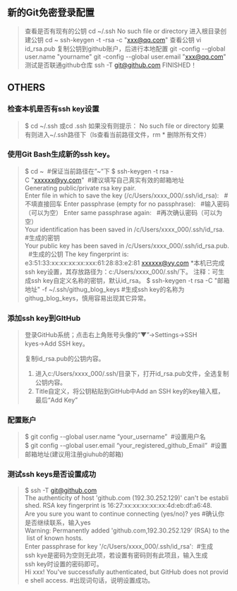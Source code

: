 ## 新的Git免密登录配置 ##
> 查看是否有现有的公钥
> cd ~/.ssh  No such file or directory
> 进入根目录创建公钥
> cd ~
> ssh-keygen -t -rsa -c "xxx@qq.com"
> 查看公钥
> vi id_rsa.pub
> 复制公钥到github账户，后进行本地配置
> git -config --global user.name "yourname"
> git -config --global user.email "xxx@qq.com"
> 测试是否联通github仓库
> ssh -T git@github.com
> FINISHED！

## OTHERS ##
### 检查本机是否有ssh key设置 ###
> $ cd ~/.ssh 或cd .ssh
> 如果没有则提示： No such file or directory
> 如果有则进入~/.ssh路径下（ls查看当前路径文件，rm * 删除所有文件）

### 使用Git Bash生成新的ssh key。 ###
> $ cd ~  #保证当前路径在”~”下
> $ ssh-keygen -t rsa -C "xxxxxx@yy.com"  #建议填写自己真实有效的邮箱地址
> Generating public/private rsa key pair.
> Enter file in which to save the key (/c/Users/xxxx_000/.ssh/id_rsa):   #不填直接回车
> Enter passphrase (empty for no passphrase):   #输入密码（可以为空）
> Enter same passphrase again:   #再次确认密码（可以为空）
> Your identification has been saved in /c/Users/xxxx_000/.ssh/id_rsa.   #生成的密钥
> Your public key has been saved in /c/Users/xxxx_000/.ssh/id_rsa.pub.  #生成的公钥
> The key fingerprint is:
> e3:51:33:xx:xx:xx:xx:xxx:61:28:83:e2:81 xxxxxx@yy.com
> *本机已完成ssh key设置，其存放路径为：c:/Users/xxxx_000/.ssh/下。
> 注释：可生成ssh key自定义名称的密钥，默认id_rsa。
> $ ssh-keygen -t rsa -C "邮箱地址" -f ~/.ssh/githug_blog_keys #生成ssh key的名称为githug_blog_keys，慎用容易出现其它异常。

### 添加ssh key到GItHub ###
> 登录GitHub系统；点击右上角账号头像的“▼”→Settings→SSH kyes→Add SSH key。
> 
> 复制id_rsa.pub的公钥内容。 
> 1) 进入c:/Users/xxxx_000/.ssh/目录下，打开id_rsa.pub文件，全选复制公钥内容。
> 2) Title自定义，将公钥粘贴到GitHub中Add an SSH key的key输入框，最后“Add Key”

### 配置账户 ###
> $ git config --global user.name “your_username”  #设置用户名
> $ git config --global user.email “your_registered_github_Email”  #设置邮箱地址(建议用注册giuhub的邮箱)

### 测试ssh keys是否设置成功 ###
> $ ssh -T git@github.com
> The authenticity of host 'github.com (192.30.252.129)' can't be established.
> RSA key fingerprint is 16:27:xx:xx:xx:xx:xx:4d:eb:df:a6:48.
> Are you sure you want to continue connecting (yes/no)? yes #确认你是否继续联系，输入yes
> Warning: Permanently added 'github.com,192.30.252.129' (RSA) to the list of known hosts.
> Enter passphrase for key '/c/Users/xxxx_000/.ssh/id_rsa':  #生成ssh kye是密码为空则无此项，若设置有密码则有此项且，输入生成ssh key时设置的密码即可。
> Hi xxx! You've successfully authenticated, but GitHub does not provide shell access. #出现词句话，说明设置成功。

